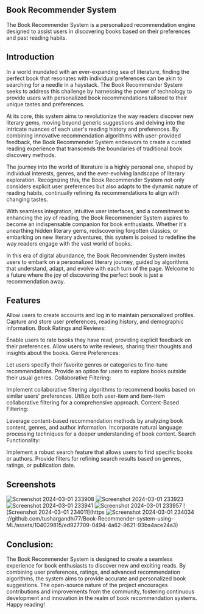 ﻿## Book Recommender System

The Book Recommender System is a personalized recommendation engine designed to assist users in discovering books based on their preferences and past reading habits.

## Introduction

In a world inundated with an ever-expanding sea of literature, finding the perfect book that resonates with individual preferences can be akin to searching for a needle in a haystack. The Book Recommender System seeks to address this challenge by harnessing the power of technology to provide users with personalized book recommendations tailored to their unique tastes and preferences.

At its core, this system aims to revolutionize the way readers discover new literary gems, moving beyond generic suggestions and delving into the intricate nuances of each user's reading history and preferences. By combining innovative recommendation algorithms with user-provided feedback, the Book Recommender System endeavors to create a curated reading experience that transcends the boundaries of traditional book discovery methods.

The journey into the world of literature is a highly personal one, shaped by individual interests, genres, and the ever-evolving landscape of literary exploration. Recognizing this, the Book Recommender System not only considers explicit user preferences but also adapts to the dynamic nature of reading habits, continually refining its recommendations to align with changing tastes.

With seamless integration, intuitive user interfaces, and a commitment to enhancing the joy of reading, the Book Recommender System aspires to become an indispensable companion for book enthusiasts. Whether it's unearthing hidden literary gems, rediscovering forgotten classics, or embarking on new literary adventures, this system is poised to redefine the way readers engage with the vast world of books.

In this era of digital abundance, the Book Recommender System invites users to embark on a personalized literary journey, guided by algorithms that understand, adapt, and evolve with each turn of the page. Welcome to a future where the joy of discovering the perfect book is just a recommendation away.

## Features


Allow users to create accounts and log in to maintain personalized profiles.
Capture and store user preferences, reading history, and demographic information.
Book Ratings and Reviews:

Enable users to rate books they have read, providing explicit feedback on their preferences.
Allow users to write reviews, sharing their thoughts and insights about the books.
Genre Preferences:

Let users specify their favorite genres or categories to fine-tune recommendations.
Provide an option for users to explore books outside their usual genres.
Collaborative Filtering:

Implement collaborative filtering algorithms to recommend books based on similar users' preferences.
Utilize both user-item and item-item collaborative filtering for a comprehensive approach.
Content-Based Filtering:

Leverage content-based recommendation methods by analyzing book content, genres, and author information.
Incorporate natural language processing techniques for a deeper understanding of book content.
Search Functionality:

Implement a robust search feature that allows users to find specific books or authors.
Provide filters for refining search results based on genres, ratings, or publication date.

## Screenshots

![Screenshot 2024-03-01 233908](https://github.com/tushargandhi77/Book-Recommender-system-using-ML/assets/104029815/dfd88097-0a05-463b-ae92-2da29c3d4810)
![Screenshot 2024-03-01 233923](https://github.com/tushargandhi77/Book-Recommender-system-using-ML/assets/104029815/0efef070-1fce-4fa4-855b-4ffbed9b5fb7)
![Screenshot 2024-03-01 233941](https://github.com/tushargandhi77/Book-Recommender-system-using-ML/assets/104029815/960dfb84-eefe-4b0d-ba75-432a55fca524)
![Screenshot 2024-03-01 233957](https://github.com/tushargandhi77/Book-Recommender-system-using-ML/assets/104029815/9ab54ae1-21d6-4cc7-a739-1c2988f3846e)
![Screenshot 2024-03-01 234011](https
![Screenshot 2024-03-01 234034](https://github.com/tushargandhi77/Book-Recommender-system-using-ML/assets/104029815/d9b3d264-a085-4d88-ac81-81cd507a0de8)
://github.com/tushargandhi77/Book-Recommender-system-using-ML/assets/104029815/ed927709-0494-4a62-9621-93ba4ace24a3)



## Conclusion:

The Book Recommender System is designed to create a seamless experience for book enthusiasts to discover new and exciting reads. By combining user preferences, ratings, and advanced recommendation algorithms, the system aims to provide accurate and personalized book suggestions. The open-source nature of the project encourages contributions and improvements from the community, fostering continuous development and innovation in the realm of book recommendation systems. Happy reading!

